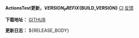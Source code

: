 **ActionsTest更新，${VERSION_PREFIX}${BUILD_VERSION}**
[CI](https://github.com/${GITHUB_REPOSITORY}/actions/runs/${GITHUB_RUN_ID})  [反馈](https://github.com/${GITHUB_REPOSITORY}/issues)

**下载地址：**
[GITHUB](https://github.com/${GITHUB_REPOSITORY}/releases/tag/${BUILD_VERSION})

**更新日志：**
${RELEASE_BODY}
